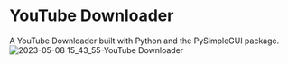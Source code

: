 # YouTube Downloader
A YouTube Downloader built with Python and the PySimpleGUI package.
![2023-05-08 15_43_55-YouTube Downloader](https://user-images.githubusercontent.com/93329694/236840476-97f19e24-06f9-401d-ab53-49a40c2a1361.png)

